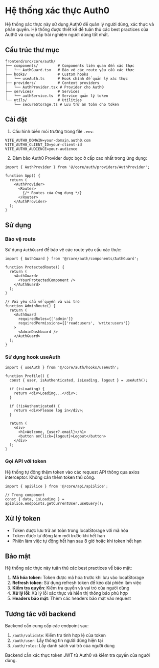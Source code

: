 # Hệ thống xác thực Auth0

Hệ thống xác thực này sử dụng Auth0 để quản lý người dùng, xác thực và phân quyền. Hệ thống được thiết kế để tuân thủ các best practices của Auth0 và cung cấp trải nghiệm người dùng tốt nhất.

## Cấu trúc thư mục

```
frontend/src/core/auth/
├── components/         # Components liên quan đến xác thực
│   └── AuthGuard.tsx   # Bảo vệ các route yêu cầu xác thực
├── hooks/              # Custom hooks
│   └── useAuth.ts      # Hook chính để quản lý xác thực
├── providers/          # Context providers
│   └── AuthProvider.tsx # Provider cho Auth0
├── services/           # Services
│   └── authService.ts  # Service quản lý token
└── utils/              # Utilities
    └── secureStorage.ts # Lưu trữ an toàn cho token
```

## Cài đặt

1. Cấu hình biến môi trường trong file `.env`:

```
VITE_AUTH0_DOMAIN=your-domain.auth0.com
VITE_AUTH0_CLIENT_ID=your-client-id
VITE_AUTH0_AUDIENCE=your-audience
```

2. Đảm bảo Auth0 Provider được bọc ở cấp cao nhất trong ứng dụng:

```tsx
import { AuthProvider } from '@/core/auth/providers/AuthProvider';

function App() {
  return (
    <AuthProvider>
      <Router>
        {/* Routes của ứng dụng */}
      </Router>
    </AuthProvider>
  );
}
```

## Sử dụng

### Bảo vệ route

Sử dụng `AuthGuard` để bảo vệ các route yêu cầu xác thực:

```tsx
import { AuthGuard } from '@/core/auth/components/AuthGuard';

function ProtectedRoute() {
  return (
    <AuthGuard>
      <YourProtectedComponent />
    </AuthGuard>
  );
}

// Với yêu cầu về quyền và vai trò
function AdminRoute() {
  return (
    <AuthGuard 
      requiredRoles={['admin']} 
      requiredPermissions={['read:users', 'write:users']}
    >
      <AdminDashboard />
    </AuthGuard>
  );
}
```

### Sử dụng hook useAuth

```tsx
import { useAuth } from '@/core/auth/hooks/useAuth';

function Profile() {
  const { user, isAuthenticated, isLoading, logout } = useAuth();

  if (isLoading) {
    return <div>Loading...</div>;
  }

  if (!isAuthenticated) {
    return <div>Please log in</div>;
  }

  return (
    <div>
      <h1>Welcome, {user?.email}</h1>
      <button onClick={logout}>Logout</button>
    </div>
  );
}
```

### Gọi API với token

Hệ thống tự động thêm token vào các request API thông qua axios interceptor. Không cần thêm token thủ công.

```tsx
import { apiSlice } from '@/core/api/apiSlice';

// Trong component
const { data, isLoading } = apiSlice.endpoints.getCurrentUser.useQuery();
```

## Xử lý token

- Token được lưu trữ an toàn trong localStorage với mã hóa
- Token được tự động làm mới trước khi hết hạn
- Phiên làm việc tự động hết hạn sau 8 giờ hoặc khi token hết hạn

## Bảo mật

Hệ thống xác thực này tuân thủ các best practices về bảo mật:

1. **Mã hóa token**: Token được mã hóa trước khi lưu vào localStorage
2. **Refresh token**: Sử dụng refresh token để kéo dài phiên làm việc
3. **Kiểm tra quyền**: Kiểm tra quyền và vai trò của người dùng
4. **Xử lý lỗi**: Xử lý lỗi xác thực và hiển thị thông báo phù hợp
5. **Headers bảo mật**: Thêm các headers bảo mật vào request

## Tương tác với backend

Backend cần cung cấp các endpoint sau:

1. `/auth/validate`: Kiểm tra tính hợp lệ của token
2. `/auth/user`: Lấy thông tin người dùng hiện tại
3. `/auth/roles`: Lấy danh sách vai trò của người dùng

Backend cần xác thực token JWT từ Auth0 và kiểm tra quyền của người dùng. 